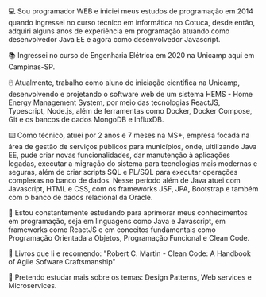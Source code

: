 :computer: Sou programador WEB e iniciei meus estudos de programação em 2014 quando ingressei no curso técnico em informática no Cotuca, desde então, adquiri alguns anos de experiência em programação atuando como desenvolvedor Java EE e agora como desenvolvedor Javascript. 

:books: Ingressei no curso de Engenharia Elétrica em 2020 na Unicamp aqui em Campinas-SP.

:computer_mouse: Atualmente, trabalho como aluno de iniciação científica na Unicamp, desenvolvendo e projetando o software web de um sistema HEMS - Home Energy Management System, por meio das tecnologias ReactJS, Typescript, Node.js, além de ferramentas como Docker, Docker Compose, Git e os bancos de dados MongoDB e InfluxDB.

:keyboard: Como técnico, atuei por 2 anos e 7 meses na MS+, empresa focada na área de gestão de serviços públicos para municípios, onde, ultilizando Java EE, pude criar novas funcionalidades, dar manutenção à aplicações legadas, executar a migração do sistema para tecnologias mais modernas e seguras, além de criar scripts SQL e PL/SQL para executar operações complexas no banco de dados. Nesse período além de Java atuei com Javascript, HTML e CSS, com os frameworks JSF, JPA, Bootstrap e também com o banco de dados relacional da Oracle.

🌱 Estou constantemente estudando para aprimorar meus conhecimentos em programação, seja em linguagens como Java e Javascript, em frameworks como ReactJS e em conceitos fundamentais como Programação Orientada a Objetos, Programação Funcional e Clean Code. 

:open_book: Livros que li e recomendo: "Robert C. Martin - Clean Code: A Handbook of Agile Sofware Craftsmanship"

:bookmark: Pretendo estudar mais sobre os temas: Design Patterns, Web services e Microservices.


<!--
**matheus-fernandes/matheus-fernandes** is a ✨ _special_ ✨ repository because its `README.md` (this file) appears on your GitHub profile.

Here are some ideas to get you started:

- 🔭 I’m currently working on ...
- 🌱 I’m currently learning ...
- 👯 I’m looking to collaborate on ...
- 🤔 I’m looking for help with ...
- 💬 Ask me about ...
- 📫 How to reach me: ...
- 😄 Pronouns: ...
- ⚡ Fun fact: ...
-->
